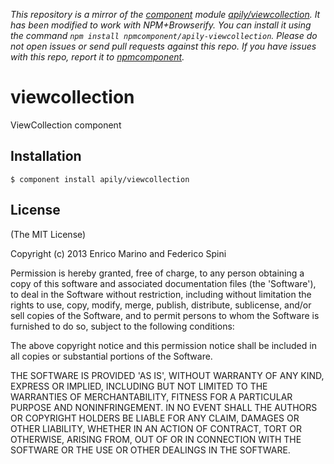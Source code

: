 *This repository is a mirror of the [component](http://component.io) module [apily/viewcollection](http://github.com/apily/viewcollection). It has been modified to work with NPM+Browserify. You can install it using the command `npm install npmcomponent/apily-viewcollection`. Please do not open issues or send pull requests against this repo. If you have issues with this repo, report it to [npmcomponent](https://github.com/airportyh/npmcomponent).*
# viewcollection

ViewCollection component

## Installation

    $ component install apily/viewcollection

## License

(The MIT License)

Copyright (c) 2013 Enrico Marino and Federico Spini

Permission is hereby granted, free of charge, to any person obtaining
a copy of this software and associated documentation files (the
'Software'), to deal in the Software without restriction, including
without limitation the rights to use, copy, modify, merge, publish,
distribute, sublicense, and/or sell copies of the Software, and to
permit persons to whom the Software is furnished to do so, subject to
the following conditions:

The above copyright notice and this permission notice shall be
included in all copies or substantial portions of the Software.

THE SOFTWARE IS PROVIDED 'AS IS', WITHOUT WARRANTY OF ANY KIND,
EXPRESS OR IMPLIED, INCLUDING BUT NOT LIMITED TO THE WARRANTIES OF
MERCHANTABILITY, FITNESS FOR A PARTICULAR PURPOSE AND NONINFRINGEMENT.
IN NO EVENT SHALL THE AUTHORS OR COPYRIGHT HOLDERS BE LIABLE FOR ANY
CLAIM, DAMAGES OR OTHER LIABILITY, WHETHER IN AN ACTION OF CONTRACT,
TORT OR OTHERWISE, ARISING FROM, OUT OF OR IN CONNECTION WITH THE
SOFTWARE OR THE USE OR OTHER DEALINGS IN THE SOFTWARE.
